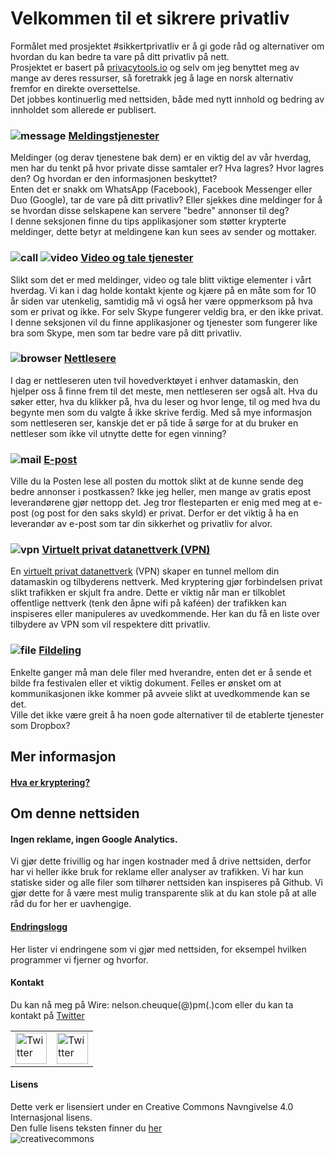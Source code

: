 # Velkommen til et sikrere privatliv


Formålet med prosjektet #sikkertprivatliv er å gi gode råd og alternativer om hvordan du kan bedre ta vare på ditt privatliv på nett.     
Prosjektet er basert på [privacytools.io](https://www.privacytools.io/) og selv om jeg benyttet meg av mange av deres ressurser, så foretrakk jeg å lage en norsk alternativ fremfor en direkte oversettelse.  
Det jobbes kontinuerlig med nettsiden, både med nytt innhold og bedring av innholdet som allerede er publisert.  


### ![message](img/icons/message.svg)  [Meldingstjenester](meldingstjenester.md)

Meldinger (og derav tjenestene bak dem) er en viktig del av vår hverdag, men har du tenkt på hvor private disse samtaler er? Hva lagres? Hvor lagres den? Og hvordan er den informasjonen beskyttet?    
Enten det er snakk om WhatsApp (Facebook), Facebook Messenger eller Duo (Google), tar de vare på ditt privatliv? Eller sjekkes dine meldinger for å se hvordan disse selskapene kan servere "bedre" annonser til deg?  
I denne seksjonen finne du tips applikasjoner som støtter krypterte meldinger, dette betyr at meldingene kan kun sees av sender og mottaker.  


### ![call](img/icons/call.svg) ![video](img/icons/video.svg)  [Video og tale tjenester](video-tale.md)  

Slikt som det er med meldinger, video og tale blitt viktige elementer i vårt hverdag. Vi kan i dag holde kontakt kjente og kjære på en måte som for 10 år siden var utenkelig, samtidig må vi også her være oppmerksom på hva som er privat og ikke. For selv Skype fungerer veldig bra, er den ikke privat. I denne seksjonen vil du finne applikasjoner og tjenester som fungerer like bra som Skype, men som tar bedre vare på ditt privatliv.  


### ![browser](img/icons/chrome.svg) [Nettlesere](nettlesere.md)  

I dag er nettleseren uten tvil hovedverktøyet i enhver datamaskin, den hjelper oss å finne frem til det meste, men nettleseren ser også alt. Hva du søker etter, hva du klikker på, hva du leser og hvor lenge, til og med hva du begynte men som du valgte å ikke skrive ferdig. Med så mye informasjon som nettleseren ser, kanskje det er på tide å sørge for at du bruker en nettleser som ikke vil utnytte dette for egen vinning?


### ![mail](img/icons/mail.svg) [E-post](epost.md)  

Ville du la Posten lese all posten du mottok slikt at de kunne sende deg bedre annonser i postkassen? Ikke jeg heller, men mange av gratis epost leverandørene gjør nettopp det. Jeg tror flesteparten er enig med meg at e-post (og post for den saks skyld) er privat.  Derfor er det viktig å ha en leverandør av e-post som tar din sikkerhet og privatliv for alvor.  


### ![vpn](img/icons/shield.svg)  [Virtuelt privat datanettverk (VPN)](vpn.md)  

En [virtuelt privat datanettverk](https://no.wikipedia.org/wiki/Virtual_private_network) (VPN) skaper en tunnel mellom din datamaskin og tilbyderens nettverk. Med kryptering gjør forbindelsen privat slikt trafikken er skjult fra andre. Dette er viktig når man er tilkoblet offentlige nettverk (tenk den åpne wifi på kaféen) der trafikken kan inspiseres eller manipuleres av uvedkommende. Her kan du få en liste over tilbydere av VPN som vil respektere ditt privatliv.  


### ![file](img/icons/file.svg) [Fildeling](fildeling.md)  
Enkelte ganger må man dele filer med hverandre, enten det er å sende et bilde fra festivalen eller et viktig dokument. Felles er ønsket om at kommunikasjonen ikke kommer på avveie slikt at uvedkommende kan se det.  
Ville det ikke være greit å ha noen gode alternativer til de etablerte tjenester som Dropbox?


## Mer informasjon  

#### [Hva er kryptering?](kryptering.md)  


## Om denne nettsiden

#### Ingen reklame, ingen Google Analytics.  
Vi gjør dette frivillig og har ingen kostnader med å drive nettsiden, derfor har vi heller ikke bruk for reklame eller analyser av trafikken.  Vi har kun statiske sider og alle filer som tilhører nettsiden kan inspiseres på Github. Vi gjør dette for å være mest mulig transparente slik at du kan stole på at alle råd du for her er uavhengige.  


#### [Endringslogg](endringsslogg.md) 
Her lister vi endringene som vi gjør med nettsiden, for eksempel hvilken programmer vi fjerner og hvorfor.



#### Kontakt

Du kan nå meg på Wire: nelson.cheuque(@)pm(.)com eller du kan ta kontakt på [Twitter](https://twitter.com/sikkerprivatliv)

<table>
 <tr>
   <td>
   <a href="https://twitter.com/sikkerprivatliv" >
   <img src="img/logos/twitter.png" alt="Twitter" height="50" width="50" /> </a>
   </td>
   <td>
   <a href="https://github.com/sikkertprivatliv/sikkertprivatliv.github.io" >
   <img src="img/logos/github.png" alt="Twitter" height="50" width="50" /> </a>
   </td>
 </tr>
</table>


#### Lisens  
Dette verk er lisensiert under en Creative Commons Navngivelse 4.0 Internasjonal lisens.  
Den fulle lisens teksten finner du [her](Lisens.md)  
![creativecommons](img/logos/creativecommons.png)

